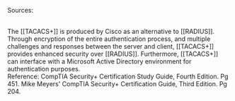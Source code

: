 Sources:

\
The [[TACACS+]] is produced by Cisco as an alternative to [[RADIUS]]. Through encryption of the entire authentication process, and multiple challenges and responses between the server and client, [[TACACS+]] provides enhanced security over [[RADIUS]]. Furthermore, [[TACACS+]] can interface with a Microsoft Active Directory environment for authentication purposes.
\
Reference:
CompTIA Security+ Certification Study Guide, Fourth Edition. Pg 451.
Mike Meyers' CompTIA Security+ Certification Guide, Third Edition. Pg 204.
